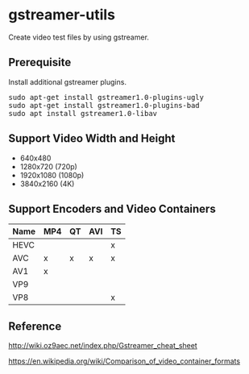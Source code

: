 # gstreamer-utils
Create video test files by using gstreamer.

## Prerequisite
Install additional gstreamer plugins.

<pre>
sudo apt-get install gstreamer1.0-plugins-ugly
sudo apt-get install gstreamer1.0-plugins-bad
sudo apt install gstreamer1.0-libav 
</pre>

## Support Video Width and Height

- 640x480
- 1280x720 (720p)
- 1920x1080 (1080p)
- 3840x2160 (4K)

## Support Encoders and Video Containers

Name | MP4 | QT  | AVI | TS 
---  | --- | --- | --- | ---      
HEVC |     |     |     | x  
AVC  | x   | x   | x   | x  
AV1  | x   |     |     |    
VP9  |     |     |     |    
VP8  |     |     |     | x  

## Reference
http://wiki.oz9aec.net/index.php/Gstreamer_cheat_sheet

https://en.wikipedia.org/wiki/Comparison_of_video_container_formats
